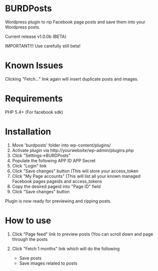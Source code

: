 BURDPosts
=========

Wordpress plugin to rip Facebook page posts and save them into your Wordpress posts.

Current release v1.0.0b (BETA)

IMPORTANT!!! Use carefully still beta!

Known Issues
============
Clicking "Fetch..." link again will insert duplicate posts and images.

Requirements
============
PHP 5.4+ (For facebook sdk)

Installation
============
1) Move 'burdposts' folder into wp-content/plugins/
2) Activate plugin via http://yourwebsite/wp-admin/plugins.php
3) Click "Settings->BURDPosts"
4) Populate the following
    APP ID
    APP Secret
5) Click "Login" link
6) Click "Save changes" button (This will store your access_token
6) Click "My Page accounts" (This will list all your known managed Facebook pages pageids and access_tokens
7) Copy the desired pageid into "Page ID" field
8) Click "Save changes" button

Plugin is now ready for previewing and ripping posts.

How to use
==========
1) Click "Page feed" link to preview posts (You can scroll down and page through the posts
2) Click "Fetch 1 months" link which will do the following

    - Save posts
    - Save images related to posts

